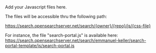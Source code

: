 Add your Javascript files here.

The files will be accessible thru the following path:

https://search.opensearchserver.net/search/{owner}/{repo}/js/{css-file}

For instance, the file "search-portal.js" is available here:
https://search.opensearchserver.net/search/emmanuel-keller/search-portal-template/js/search-portal.js